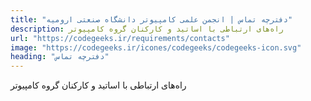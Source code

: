 ```yaml
---
title: "دفترچه تماس | انجمن علمی کامپیوتر دانشگاه صنعتی ارومیه"
description: راه‌های ارتباطی با اساتید و کارکنان گروه کامپیوتر 
url: "https://codegeeks.ir/requirements/contacts"
image: "https://codegeeks.ir/icones/codegeeks/codegeeks-icon.svg"
heading: "دفترچه تماس"
---
```

راه‌های ارتباطی با اساتید و کارکنان گروه کامپیوتر
